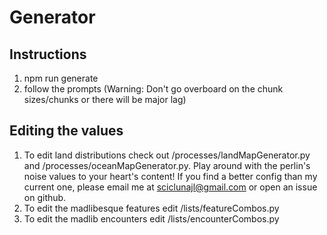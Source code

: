 # Generator

## Instructions
1. npm run generate 
2. follow the prompts
(Warning: Don't go overboard on the chunk sizes/chunks or there will be major lag)

## Editing the values
1. To edit land distributions check out /processes/landMapGenerator.py and /processes/oceanMapGenerator.py. Play around with the perlin's noise values to your heart's content! If you find a better config than my current one, please email me at sciclunajl@gmail.com or open an issue on github.
2. To edit the madlibesque features edit /lists/featureCombos.py
3. To edit the madlib encounters edit /lists/encounterCombos.py